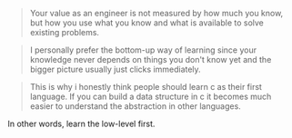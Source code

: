 > Your value as an engineer is not measured by how much you know, but how you use what you know and what is available to solve existing problems.

> I personally prefer the bottom-up way of learning since your knowledge never depends on things you don't know yet and the bigger picture usually just clicks immediately.

> This is why i honestly think people should learn c as their first language. If you can build a data structure in c it becomes much easier to understand the abstraction in other languages.

In other words, learn the low-level first.